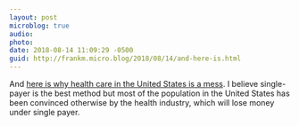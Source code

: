 ```yaml
---
layout: post
microblog: true
audio: 
photo: 
date: 2018-08-14 11:09:29 -0500
guid: http://frankm.micro.blog/2018/08/14/and-here-is.html
---
```

And [here is why health care in the United States is a mess](http://www.deadlinedetroit.com/articles/20418/new_yorker_magazine_the_fight_for_purity_in_michigan_and_the_democratic_party?utm_campaign=Feed%3A+DeadlineDetroit+%28Deadline+Detroit%29&utm_medium=feed&utm_source=feedburner). I believe single-payer is the best method but most of the population in the United States has been convinced otherwise by the health industry, which will lose money under single payer.
